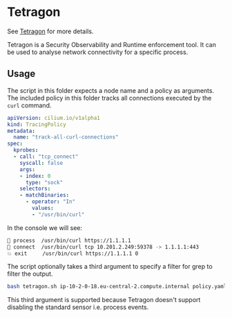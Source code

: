 # Tetragon

See [Tetragon](https://github.com/cilium/tetragon) for more details. 

Tetragon is a Security Observability and Runtime enforcement tool. It can be used to analyse network connectivity for a specific process. 

## Usage 

The script in this folder expects a node name and a policy as arguments. The included policy in this folder tracks all connections executed by the `curl` command. 

```yaml
apiVersion: cilium.io/v1alpha1
kind: TracingPolicy
metadata:
  name: "track-all-curl-connections"
spec:
  kprobes:
  - call: "tcp_connect"
    syscall: false
    args:
    - index: 0
      type: "sock"
    selectors:
    - matchBinaries:
      - operator: "In"
        values:
        - "/usr/bin/curl"
```

In the console we will see:
```bash
🚀 process  /usr/bin/curl https://1.1.1.1                                 
🔌 connect  /usr/bin/curl tcp 10.201.2.249:59378 -> 1.1.1.1:443           
💥 exit     /usr/bin/curl https://1.1.1.1 0 
```

The script optionally takes a third argument to specify a filter for grep to filter the output. 

```bash
bash tetragon.sh ip-10-2-0-18.eu-central-2.compute.internal policy.yaml
```

This third argument is supported because Tetragon doesn't support disabling the standard sensor i.e. process events. 



